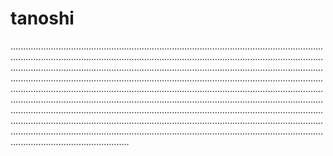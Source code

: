 # tanoshi
...........................................................................................................................................................................................................................................................................................................................................................................................................................................................................................................................................................................................................................................................................................................................................................................................................................................................................................................................................................................................................................................................................................................................................................................................................